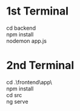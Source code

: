 # 1st Terminal

cd backend  
npm install  
nodemon app.js

# 2nd Terminal
cd .\frontend\app\  
npm install  
cd src  
ng serve

